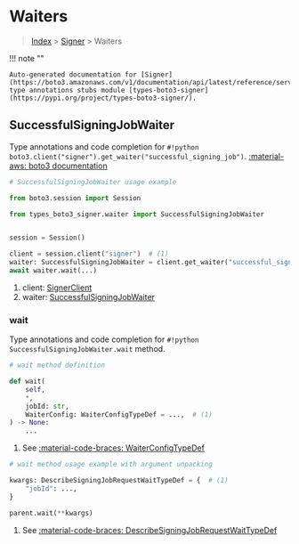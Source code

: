 # Waiters

> [Index](../README.md) > [Signer](./README.md) > Waiters

!!! note ""

    Auto-generated documentation for [Signer](https://boto3.amazonaws.com/v1/documentation/api/latest/reference/services/signer.html#signer)
    type annotations stubs module [types-boto3-signer](https://pypi.org/project/types-boto3-signer/).

## SuccessfulSigningJobWaiter

Type annotations and code completion for `#!python boto3.client("signer").get_waiter("successful_signing_job")`.
[:material-aws: boto3 documentation](https://boto3.amazonaws.com/v1/documentation/api/latest/reference/services/signer/waiter/SuccessfulSigningJob.html#Signer.Waiter.SuccessfulSigningJob)

```python
# SuccessfulSigningJobWaiter usage example

from boto3.session import Session

from types_boto3_signer.waiter import SuccessfulSigningJobWaiter


session = Session()

client = session.client("signer")  # (1)
waiter: SuccessfulSigningJobWaiter = client.get_waiter("successful_signing_job")  # (2)
await waiter.wait(...)
```

1. client: [SignerClient](./client.md)
2. waiter: [SuccessfulSigningJobWaiter](./waiters.md#successfulsigningjobwaiter)


### wait

Type annotations and code completion for `#!python SuccessfulSigningJobWaiter.wait` method.

```python
# wait method definition

def wait(
    self,
    *,
    jobId: str,
    WaiterConfig: WaiterConfigTypeDef = ...,  # (1)
) -> None:
    ...
```

1. See [:material-code-braces: WaiterConfigTypeDef](./type_defs.md#waiterconfigtypedef)


```python
# wait method usage example with argument unpacking

kwargs: DescribeSigningJobRequestWaitTypeDef = {  # (1)
    "jobId": ...,
}

parent.wait(**kwargs)
```

1. See [:material-code-braces: DescribeSigningJobRequestWaitTypeDef](./type_defs.md#describesigningjobrequestwaittypedef)
